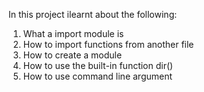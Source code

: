 In this project ilearnt about the following:
1. What a import module is
2. How to import functions from another file
3. How to create a module
4. How to use the built-in function dir()
5. How to use command line argument
